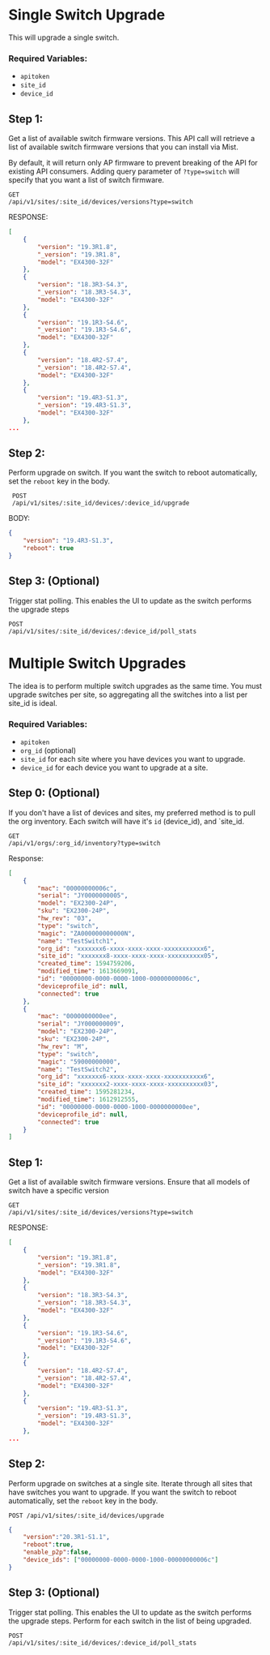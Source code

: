 # Single Switch Upgrade
This will upgrade a single switch.

### Required Variables:
* `apitoken`
* `site_id`
* `device_id`

## Step 1:
Get a list of available switch firmware versions.  This API call will retrieve a list of available switch firmware versions that you can install via Mist.

By default, it will return only AP firmware to prevent breaking of the API for existing API consumers.  Adding query parameter of `?type=switch` will specify that you want a list of switch firmware.

```
GET
/api/v1/sites/:site_id/devices/versions?type=switch
```
RESPONSE:
```JSON
[
    {
        "version": "19.3R1.8",
        "_version": "19.3R1.8",
        "model": "EX4300-32F"
    },
    {
        "version": "18.3R3-S4.3",
        "_version": "18.3R3-S4.3",
        "model": "EX4300-32F"
    },
    {
        "version": "19.1R3-S4.6",
        "_version": "19.1R3-S4.6",
        "model": "EX4300-32F"
    },
    {
        "version": "18.4R2-S7.4",
        "_version": "18.4R2-S7.4",
        "model": "EX4300-32F"
    },
    {
        "version": "19.4R3-S1.3",
        "_version": "19.4R3-S1.3",
        "model": "EX4300-32F"
    },
...
```

## Step 2:
Perform upgrade on switch.  If you want the switch to reboot automatically, set the `reboot` key in the body.

```
 POST
 /api/v1/sites/:site_id/devices/:device_id/upgrade
```
BODY:
```JSON
{
    "version": "19.4R3-S1.3",
    "reboot": true
}
```

## Step 3: (Optional)
Trigger stat polling.  This enables the UI to update as the switch performs the upgrade steps

```
POST
/api/v1/sites/:site_id/devices/:device_id/poll_stats
```

#

# Multiple Switch Upgrades
The idea is to perform multiple switch upgrades as the same time. You must upgrade switches per site, so aggregating all the switches into a list per site_id is ideal.

### Required Variables:
* `apitoken`
* `org_id` (optional)
* `site_id`  for each site where you have devices you want to upgrade.
* `device_id` for each device you want to upgrade at a site.


## Step 0: (Optional)
If you don't have a list of devices and sites, my preferred method is to pull the org inventory.  Each switch will have it's `id` (device_id), and `site_id.

```
GET
/api/v1/orgs/:org_id/inventory?type=switch
```

Response:
```JSON
[
    {
        "mac": "00000000006c",
        "serial": "JY0000000005",
        "model": "EX2300-24P",
        "sku": "EX2300-24P",
        "hw_rev": "03",
        "type": "switch",
        "magic": "ZA000000000000N",
        "name": "TestSwitch1",
        "org_id": "xxxxxxx6-xxxx-xxxx-xxxx-xxxxxxxxxxx6",
        "site_id": "xxxxxxx8-xxxx-xxxx-xxxx-xxxxxxxxxx05",
        "created_time": 1594759206,
        "modified_time": 1613669091,
        "id": "00000000-0000-0000-1000-00000000006c",
        "deviceprofile_id": null,
        "connected": true
    },
    {
        "mac": "0000000000ee",
        "serial": "JY000000009",
        "model": "EX2300-24P",
        "sku": "EX2300-24P",
        "hw_rev": "M",
        "type": "switch",
        "magic": "59000000000",
        "name": "TestSwitch2",
        "org_id": "xxxxxxx6-xxxx-xxxx-xxxx-xxxxxxxxxxx6",
        "site_id": "xxxxxxx2-xxxx-xxxx-xxxx-xxxxxxxxxx03",
        "created_time": 1595281234,
        "modified_time": 1612912555,
        "id": "00000000-0000-0000-1000-0000000000ee",
        "deviceprofile_id": null,
        "connected": true
    }
]
```


## Step 1:
Get a list of available switch firmware versions.  Ensure that all models of switch have a specific version

```
GET
/api/v1/sites/:site_id/devices/versions?type=switch
```
RESPONSE:
```JSON
[
    {
        "version": "19.3R1.8",
        "_version": "19.3R1.8",
        "model": "EX4300-32F"
    },
    {
        "version": "18.3R3-S4.3",
        "_version": "18.3R3-S4.3",
        "model": "EX4300-32F"
    },
    {
        "version": "19.1R3-S4.6",
        "_version": "19.1R3-S4.6",
        "model": "EX4300-32F"
    },
    {
        "version": "18.4R2-S7.4",
        "_version": "18.4R2-S7.4",
        "model": "EX4300-32F"
    },
    {
        "version": "19.4R3-S1.3",
        "_version": "19.4R3-S1.3",
        "model": "EX4300-32F"
    },
...
```

## Step 2:
Perform upgrade on switches at a single site.  Iterate through all sites that have switches you want to upgrade.  If you want the switch to reboot automatically, set the `reboot` key in the body.

```
POST /api/v1/sites/:site_id/devices/upgrade
```
```JSON
{
    "version":"20.3R1-S1.1",
    "reboot":true,
    "enable_p2p":false,
    "device_ids": ["00000000-0000-0000-1000-00000000006c"]
}
```

## Step 3: (Optional)
Trigger stat polling.  This enables the UI to update as the switch performs the upgrade steps.  Perform for each switch in the list of being upgraded.

```
POST
/api/v1/sites/:site_id/devices/:device_id/poll_stats
```